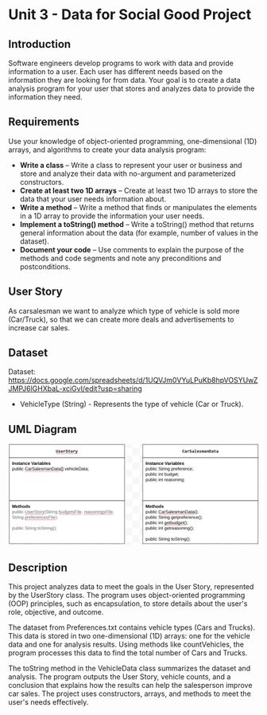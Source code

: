 # Unit 3 - Data for Social Good Project 

## Introduction 

Software engineers develop programs to work with data and provide information to a user. Each user has different needs based on the information they are looking for from data. Your goal is to create a data analysis program for your user that stores and analyzes data to provide the information they need. 

## Requirements 

Use your knowledge of object-oriented programming, one-dimensional (1D) arrays, and algorithms to create your data analysis program: 
- **Write a class** – Write a class to represent your user or business and store and analyze their data with no-argument and parameterized constructors. 
- **Create at least two 1D arrays** – Create at least two 1D arrays to store the data that your user needs information about. 
- **Write a method** – Write a method that finds or manipulates the elements in a 1D array to provide the information your user needs. 
- **Implement a toString() method** – Write a toString() method that returns general information about the data (for example, number of values in the dataset). 
- **Document your code** – Use comments to explain the purpose of the methods and code segments and note any preconditions and postconditions. 

## User Story 

As carsalesman we want to analyze which type of vehicle is sold more (Car/Truck), so that we can create more deals and advertisements to increase car sales.

## Dataset 

Dataset: https://docs.google.com/spreadsheets/d/1UQVJm0VYuLPuKb8hpVOSYUwZJMPJ6lGHXbaL-xciGvI/edit?usp=sharing 

- VehicleType (String) - Represents the type of vehicle (Car or Truck).

## UML Diagram 

![alt text](image.png)

## Description 

This project analyzes data to meet the goals in the User Story, represented by the UserStory class. The program uses object-oriented programming (OOP) principles, such as encapsulation, to store details about the user's role, objective, and outcome.

The dataset from Preferences.txt contains vehicle types (Cars and Trucks). This data is stored in two one-dimensional (1D) arrays: one for the vehicle data and one for analysis results. Using methods like countVehicles, the program processes this data to find the total number of Cars and Trucks.

The toString method in the VehicleData class summarizes the dataset and analysis. The program outputs the User Story, vehicle counts, and a conclusion that explains how the results can help the salesperson improve car sales. The project uses constructors, arrays, and methods to meet the user's needs effectively.